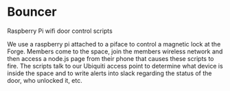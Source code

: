 # Bouncer
Raspberry Pi wifi door control scripts

We use a raspberry pi attached to a piface to control a magnetic lock at the Forge.  Members come to the space, join the members wireless network and then access a node.js page from their phone that causes these scripts to fire.  The scripts talk to our Ubiquiti access point to determine what device is inside the space and to write alerts into slack regarding the status of the door, who unlocked it, etc. 
